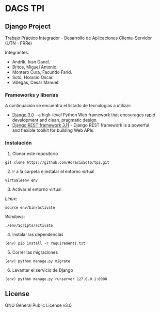 # DACS TPI
## Django Project

Trabajo Práctico Integrador - Desarrollo de Aplicaciones Cliente-Servidor (UTN - FRRe)

Integrantes:
  - Andrik, Ivan Danel.
  - Britos, Miguel Antonio.
  - Montero Cura, Facundo Farid.
  - Soto, Horacio Oscar.
  - Villegas, Cesar Manuel.

### Frameworks y liberías

A continuación se encuentra el listado de tecnologías a utilizar:

* [Django 3.0](https://www.djangoproject.com/) - a high-level Python Web framework that encourages rapid development and clean, pragmatic design.
* [Django REST framework 3.11](https://www.django-rest-framework.org/) - Django REST framework is a powerful and flexible toolkit for building Web APIs.

### Instalación

1. Clonar este repositorio
```
git clone https://github.com/HoracioSoto/tpi.git
```

2. Ir a la carpeta e instalar el entorno virtual
```
virtualeenv env
```

3. Activar el entorno virtual

_Linux_:
```
source env/bin/activate
```
_Windows_:
```
./env/Scripts/activate
```

4. Instalar las dependencias
```
(env) pip install -r requirements.txt
```

5. Correr las migraciones
```
(env) python manage.py migrate
```

6. Levantar el servicio de Django
```
(env) python manage.py runserver 127.0.0.1:8000
```

License
----

GNU General Public License v3.0
